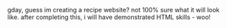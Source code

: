 gday, guess im creating a recipe website? not 100% sure what it will look like.
after completing this, i will have demonstrated HTML skills - woo!
